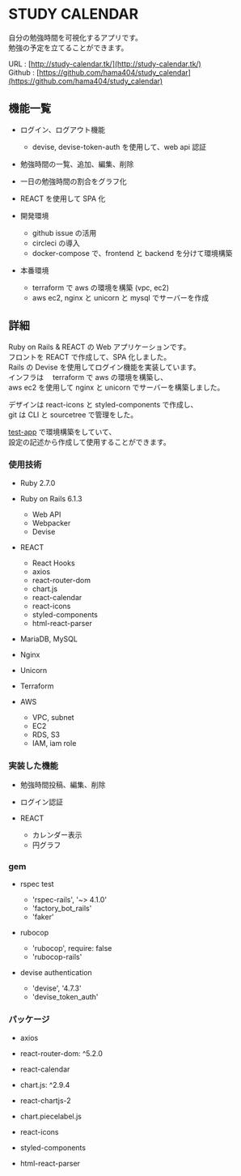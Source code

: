 # STUDY CALENDAR

自分の勉強時間を可視化するアプリです。  
勉強の予定を立てることができます。

URL : [http://study-calendar.tk/](http://study-calendar.tk/)  
Github : [https://github.com/hama404/study_calendar](https://github.com/hama404/study_calendar)

## 機能一覧

- ログイン、ログアウト機能

  - devise, devise-token-auth を使用して、web api 認証

- 勉強時間の一覧、追加、編集、削除

- 一日の勉強時間の割合をグラフ化

- REACT を使用して SPA 化

- 開発環境

  - github issue の活用
  - circleci の導入
  - docker-compose で、frontend と backend を分けて環境構築

- 本番環境

  - terraform で aws の環境を構築 (vpc, ec2)
  - aws ec2, nginx と unicorn と mysql でサーバーを作成

## 詳細

Ruby on Rails & REACT の Web アプリケーションです。  
フロントを REACT で作成して、SPA 化しました。  
Rails の Devise を使用してログイン機能を実装しています。  
インフラは　 terraform で aws の環境を構築し、  
aws ec2 を使用して nginx と unicorn でサーバーを構築しました。

デザインは react-icons と styled-components で作成し、  
git は CLI と sourcetree で管理をした。

[test-app](https://github.com/hama404/divide-dev-server) で環境構築をしていて、  
設定の記述から作成して使用することができます。

### 使用技術

- Ruby 2.7.0

- Ruby on Rails 6.1.3

  - Web API
  - Webpacker
  - Devise

- REACT

  - React Hooks
  - axios
  - react-router-dom
  - chart.js
  - react-calendar
  - react-icons
  - styled-components
  - html-react-parser

- MariaDB, MySQL

- Nginx

- Unicorn

- Terraform

- AWS

  - VPC, subnet
  - EC2
  - RDS, S3
  - IAM, iam role

### 実装した機能

- 勉強時間投稿、編集、削除

- ログイン認証

- REACT

  - カレンダー表示
  - 円グラフ

### gem

- rspec test

  - 'rspec-rails', '~> 4.1.0'
  - 'factory_bot_rails'
  - 'faker'

- rubocop

  - 'rubocop', require: false
  - 'rubocop-rails'

- devise authentication

  - 'devise', '4.7.3'
  - 'devise_token_auth'

### パッケージ

- axios

- react-router-dom: ^5.2.0

- react-calendar

- chart.js: ^2.9.4

- react-chartjs-2

- chart.piecelabel.js

- react-icons

- styled-components

- html-react-parser

